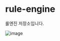 # rule-engine
룰엔진 저장소입니다.

![image](https://github.com/nhnacademy-aiot1-5/rule-engine/assets/98167706/6644c885-936b-44a1-82b0-adc9dee81c8c)
